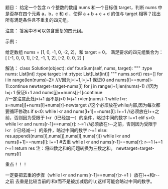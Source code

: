 题目：
给定一个包含 n 个整数的数组 nums 和一个目标值 target，判断 nums 中是否存在四个元素 a，b，c 和 d ，使得 a + b + c + d 的值与 target 相等？找出所有满足条件且不重复的四元组。

注意：
答案中不可以包含重复的四元组。

示例：

给定数组 nums = [1, 0, -1, 0, -2, 2]，和 target = 0。
满足要求的四元组集合为：
[
  [-1,  0, 0, 1],
  [-2, -1, 1, 2],
  [-2,  0, 0, 2]
]

解法：
class Solution(object):
    def fourSum(self, nums, target):
        """
        :type nums: List[int]
        :type target: int
        :rtype: List[List[int]]
        """
        nums.sort()
        res=[]
        for i in range(len(nums)-2): ////因为j=i+1,l=j+1 保证l<r
            if i>0 and nums[i]==nums[i-1]:continue
            newtarget=target-nums[i]
            for j in range(i+1,len(nums)-1) //因为l=j+1 保证l<r
                if j>i+1 and nums[j]==nums[j-1]:continue  
                //一定注意此处j>i+1 而不是j>0
                l=j+1
                r=len(nums)-1
                while l<r:
                    s=nums[j]+nums[l]+nums[r]-newtarget
                    //这个必须放在while内部,因为每次都要循环修改s
                    if s<0:
                        while l<r and nums[l+1]==nums[l]: 
                            l+=1
                        //必须放在l++之前，否则因为受限于
                        l<r（l已经加一）的条件，略过中间的数字
                        l+=1
                    elif s>0:
                        while l<r and nums[r-1]==nums[r]:
                            r-=1 
                        //必须放在r--之前，否则因为受限于
                        l<r（r已经减一）的条件，略过中间的数字
                        r-=1
                    else:
                        res.append((nums[i],nums[j],nums[l],nums[r]))
                        while l<r and nums[l+1]==nums[l]: 
                            l+=1 #去重
                        while l<r and nums[r-1]==nums[r]:
                            r-=1
                        l+=1
                        r-=1
        return res
注：将四数之和的问题转换为三数之和。
newtarget=target-nums[i]

重点！！！

一定要把去重的步骤（while l<r and nums[r-1]==nums[r]:r-=1 ）放在l++和r--之前 去重是比较当前的l和r而不是被加减后的l,r,这样可能会略过中间的数字。

